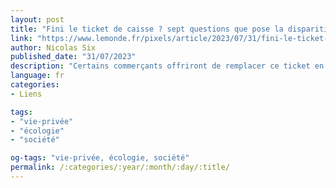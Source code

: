 ```yaml
---
layout: post
title: "Fini le ticket de caisse ? sept questions que pose la disparition de l’impression automatique"
link: "https://www.lemonde.fr/pixels/article/2023/07/31/fini-le-ticket-de-caisse-sept-questions-que-pose-la-disparition-de-l-impression-automatique_6184024_4408996.html"
author: Nicolas Six
published_date: "31/07/2023"
description: "Certains commerçants offriront de remplacer ce ticket en papier par un équivalent numérique. Ce qui interroge, tant sur le plan du respect de la vie privée que sur celui de l’impact écologique."
language: fr
categories:
- Liens

tags:
- "vie-privée"
- "écologie"
- "société"

og-tags: "vie-privée, écologie, société"
permalink: /:categories/:year/:month/:day/:title/
---
```

